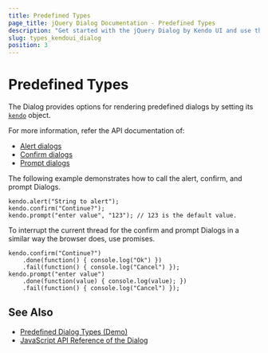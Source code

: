```yaml
---
title: Predefined Types
page_title: jQuery Dialog Documentation - Predefined Types
description: "Get started with the jQuery Dialog by Kendo UI and use the predefined Dialog types."
slug: types_kendoui_dialog
position: 3
---
```


# Predefined Types

The Dialog provides options for rendering predefined dialogs by setting its [`kendo`](/api/javascript/kendo) object.

For more information, refer the API documentation of:
* [Alert dialogs](/api/javascript/ui/alert)
* [Confirm dialogs](/api/javascript/ui/confirm)
* [Prompt dialogs](/api/javascript/ui/prompt)

The following example demonstrates how to call the alert, confirm, and prompt Dialogs.

    kendo.alert("String to alert");
    kendo.confirm("Continue?");
    kendo.prompt("enter value", "123"); // 123 is the default value.

To interrupt the current thread for the confirm and prompt Dialogs in a similar way the browser does, use promises.

    kendo.confirm("Continue?")
        .done(function() { console.log("Ok") })
        .fail(function() { console.log("Cancel") });
    kendo.prompt("enter value")
        .done(function(value) { console.log(value); })
        .fail(function() { console.log("Cancel") });

## See Also

* [Predefined Dialog Types (Demo)](https://demos.telerik.com/kendo-ui/dialog/predefined-dialogs)
* [JavaScript API Reference of the Dialog](/api/javascript/ui/dialog)
